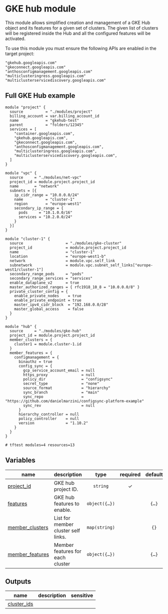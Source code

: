 # GKE hub module

This module allows simplified creation and management of a GKE Hub object and its features for a given set of clusters. The given list of clusters will be registered inside the Hub and all the configured features will be activated.

To use this module you must ensure the following APIs are enabled in the target project:
```
"gkehub.googleapis.com"
"gkeconnect.googleapis.com"
"anthosconfigmanagement.googleapis.com"
"multiclusteringress.googleapis.com"
"multiclusterservicediscovery.googleapis.com"
```

## Full GKE Hub example

```hcl
module "project" {
  source          = "./modules/project"
  billing_account = var.billing_account_id
  name            = "gkehub-test"
  parent          = "folders/12345"
  services = [
    "container.googleapis.com",
    "gkehub.googleapis.com",
    "gkeconnect.googleapis.com",
    "anthosconfigmanagement.googleapis.com",
    "multiclusteringress.googleapis.com",
    "multiclusterservicediscovery.googleapis.com",
  ]
}

module "vpc" {
  source     = "./modules/net-vpc"
  project_id = module.project.project_id
  name       = "network"
  subnets = [{
    ip_cidr_range = "10.0.0.0/24"
    name          = "cluster-1"
    region        = "europe-west1"
    secondary_ip_range = {
      pods     = "10.1.0.0/16"
      services = "10.2.0.0/24"
    }
  }]
}

module "cluster-1" {
  source                   = "./modules/gke-cluster"
  project_id               = module.project.project_id
  name                     = "cluster-1"
  location                 = "europe-west1-b"
  network                  = module.vpc.self_link
  subnetwork               = module.vpc.subnet_self_links["europe-west1/cluster-1"]
  secondary_range_pods     = "pods"
  secondary_range_services = "services"
  enable_dataplane_v2      = true
  master_authorized_ranges = { rfc1918_10_8 = "10.0.0.0/8" }
  private_cluster_config = {
    enable_private_nodes    = true
    enable_private_endpoint = true
    master_ipv4_cidr_block  = "192.168.0.0/28"
    master_global_access    = false
  }
}

module "hub" {
  source     = "./modules/gke-hub"
  project_id = module.project.project_id
  member_clusters = {
    cluster1 = module.cluster-1.id
  }
  member_features = {
    configmanagement = {
      binauthz = true
      config_sync = {
        gcp_service_account_email = null
        https_proxy               = null
        policy_dir                = "configsync"
        secret_type               = "none"
        source_format             = "hierarchy"
        sync_branch               = "main"
        sync_repo                 = "https://github.com/danielmarzini/configsync-platform-example"
        sync_rev                  = null
      }
      hierarchy_controller = null
      policy_controller    = null
      version              = "1.10.2"
    }
  }
}

# tftest modules=4 resources=13
```
<!-- BEGIN TFDOC -->

## Variables

| name | description | type | required | default |
|---|---|:---:|:---:|:---:|
| [project_id](variables.tf#L77) | GKE hub project ID. | <code>string</code> | ✓ |  |
| [features](variables.tf#L17) | GKE hub features to enable. | <code title="object&#40;&#123;&#10;  configmanagement    &#61; bool&#10;  mc_ingress          &#61; bool&#10;  mc_servicediscovery &#61; bool&#10;  servicemesh         &#61; bool&#10;&#125;&#41;">object&#40;&#123;&#8230;&#125;&#41;</code> |  | <code title="&#123;&#10;  configmanagement    &#61; true&#10;  mc_ingress          &#61; false&#10;  mc_servicediscovery &#61; false&#10;  servicemesh         &#61; false&#10;&#125;">&#123;&#8230;&#125;</code> |
| [member_clusters](variables.tf#L34) | List for member cluster self links. | <code>map&#40;string&#41;</code> |  | <code>&#123;&#125;</code> |
| [member_features](variables.tf#L41) | Member features for each cluster | <code title="object&#40;&#123;&#10;  configmanagement &#61; object&#40;&#123;&#10;    binauthz &#61; bool&#10;    config_sync &#61; object&#40;&#123;&#10;      gcp_service_account_email &#61; string&#10;      https_proxy               &#61; string&#10;      policy_dir                &#61; string&#10;      secret_type               &#61; string&#10;      source_format             &#61; string&#10;      sync_branch               &#61; string&#10;      sync_repo                 &#61; string&#10;      sync_rev                  &#61; string&#10;    &#125;&#41;&#10;    hierarchy_controller &#61; object&#40;&#123;&#10;      enable_hierarchical_resource_quota &#61; bool&#10;      enable_pod_tree_labels             &#61; bool&#10;    &#125;&#41;&#10;    policy_controller &#61; object&#40;&#123;&#10;      exemptable_namespaces      &#61; list&#40;string&#41;&#10;      log_denies_enabled         &#61; bool&#10;      referential_rules_enabled  &#61; bool&#10;      template_library_installed &#61; bool&#10;    &#125;&#41;&#10;    version &#61; string&#10;  &#125;&#41;&#10;&#125;&#41;">object&#40;&#123;&#8230;&#125;&#41;</code> |  | <code title="&#123;&#10;  configmanagement &#61; null&#10;&#125;">&#123;&#8230;&#125;</code> |

## Outputs

| name | description | sensitive |
|---|---|:---:|
| [cluster_ids](outputs.tf#L17) |  |  |

<!-- END TFDOC -->
